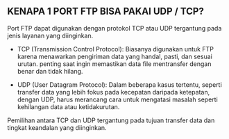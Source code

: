 ## KENAPA 1 PORT FTP BISA PAKAI UDP / TCP?

Port FTP dapat digunakan dengan protokol TCP atau UDP tergantung pada jenis layanan yang diinginkan. 

- TCP (Transmission Control Protocol): Biasanya digunakan untuk FTP karena menawarkan pengiriman data yang handal, pasti, dan sesuai urutan. penting saat ingin memastikan data file mentransfer dengan benar dan tidak hilang.

- UDP (User Datagram Protocol): Dalam beberapa kasus tertentu, seperti transfer data yang lebih fokus pada kecepatan daripada ketepatan, dengan UDP, harus merancang cara untuk mengatasi masalah seperti kehilangan data atau ketidakurutan.

Pemilihan antara TCP dan UDP tergantung pada tujuan transfer data dan tingkat keandalan yang diinginkan.